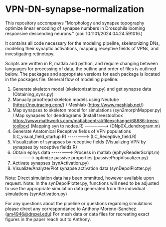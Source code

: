 # VPN-DN-synapse-normalization

This repository accompanys "Morphology and synapse topography optimize linear encoding of synapse numbers in Drosophila looming responsive descending neurons." (doi: 10.1101/2024.04.24.591016.)

It contains all code necessary for the modeling pipeline, skeletonizing DNs, modeling their synaptic activations, mapping receptive fields of VPNs, and investigating retinotopy. 

Scripts are written in R, matlab and python, and require changing between languages for  processing of data, the outline and order of files is outlined below.
The packages and appropriate versions for each package is located in the packages file. 
General flow of modeling pipeline:
1. Generate skeleton model (skeletonization.py) and get synapse data (Obtaining_syns.py)
2. Manually proofread skeleton models using Neutube (https://neutracing.com/) / Meshlab (https://www.meshlab.net/) 
3. Map synapses to skeleton model for simulations (syn2morphMapper.py) / Map synapses for dendrograms (Install treestoolbox https://www.mathworks.com/matlabcentral/fileexchange/68886-trees-toolbox) (Mapping syn to nodes.R) ---------> (DNp0X_dendrogram.m)
4. Generate Anatomical Receptive fields of VPN populations (LC_visual_field_startup.R) --------> (LC_Receptive_field.R)
5. Visualization of synapses by receptive fields (Visualizing VPN by synapses by receptive fields.R)
6. Obtain ephys data  --------> Process in matlab (ephysReaderScript.m) --------> optimize passive properties (passivePropVisualizer.py)
7. Activate synapses (synActivation.py)
8. Visualize/Analyze/Plot synapse activation data (synDepolPlotter.py) 


Note: Direct simulation data has been ommitted, however available upon request.
Note: In the synDepolPlotter.py, functions will need to be adjusted to use the appropriate simulation data generated from the individual simulations (synActivation.py)

For any questions about the pipeline or questions regarding simulations please direct any correspondance to Anthony Moreno-Sanchez (am4946@drexel.edu)
For mesh data or data files for recreating exact figures in the paper reach out to Anthony.
